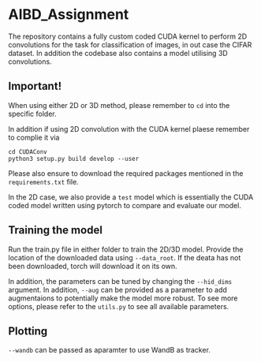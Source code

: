 # AIBD_Assignment
The repository contains a fully custom coded CUDA kernel to perform 2D convolutions for the task for classification of images, in out case the CIFAR dataset. In addition the codebase also contains a model utilising 3D convolutions.

## Important!
When using either 2D or 3D method, please remember to `cd` into the specific folder.

In addition if using 2D convolution with the CUDA kernel plaese remember to complie it via
```
cd CUDAConv
python3 setup.py build develop --user
```
Please also ensure to download the required packages mentioned in the `requirements.txt` file.

In the 2D case, we also provide a `test` model which is essentially the CUDA coded model written using pytorch to compare and evaluate our model.

## Training the model

Run the train.py file in either folder to train the 2D/3D model. Provide the location of the downloaded data using `--data_root`. If the deata has not been downloaded, torch will download it on its own.

In addition, the parameters can be tuned by changing the `--hid_dims` argument. In addition, `--aug` can be provided as a parameter to add augmentaions to potentially make the model more robust. To see more options, please refer to the `utils.py` to see all available parameters.

## Plotting

`--wandb` can be passed as aparamter to use WandB as tracker.
